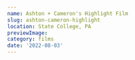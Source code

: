 ```yaml
---
name: Ashton + Cameron's Highlight Film
slug: ashton-cameron-highlight
location: State College, PA
previewImage:
category: films
date: '2022-08-03'
---
```

